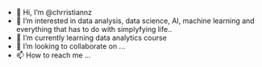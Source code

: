 - 👋 Hi, I’m @chrristiannz
- 👀 I’m interested in data analysis, data science, AI, machine learning and everything that has to do with simplyfying life..
- 🌱 I’m currently learning data analytics course
- 💞️ I’m looking to collaborate on ...
- 📫 How to reach me ...

<!---
chrristiannz/chrristiannz is a ✨ special ✨ repository because its `README.md` (this file) appears on your GitHub profile.
You can click the Preview link to take a look at your changes.
--->
